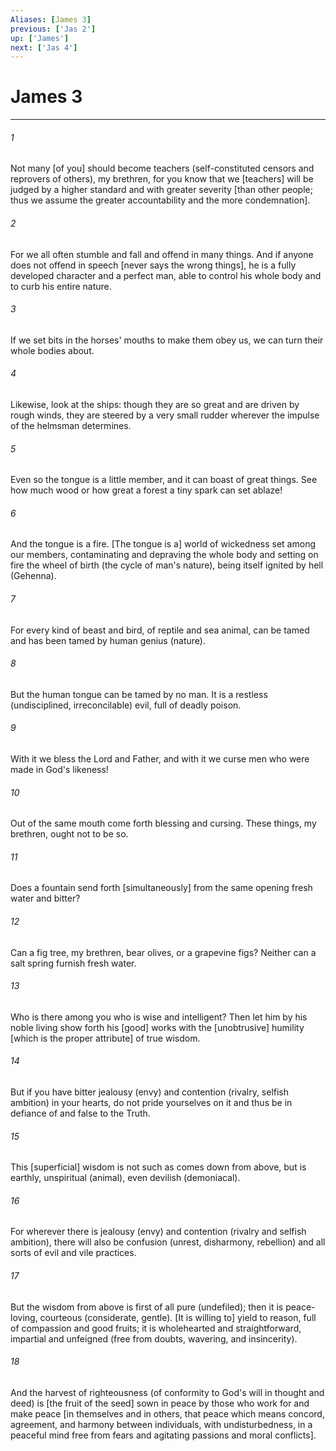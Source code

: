 ```yaml
---
Aliases: [James 3]
previous: ['Jas 2']
up: ['James']
next: ['Jas 4']
---
```

# James 3

***


###### 1 


Not many [of you] should become teachers (self-constituted censors and reprovers of others), my brethren, for you know that we [teachers] will be judged by a higher standard and with greater severity [than other people; thus we assume the greater accountability and the more condemnation]. 


###### 2 


For we all often stumble and fall and offend in many things. And if anyone does not offend in speech [never says the wrong things], he is a fully developed character and a perfect man, able to control his whole body and to curb his entire nature. 


###### 3 


If we set bits in the horses' mouths to make them obey us, we can turn their whole bodies about. 


###### 4 


Likewise, look at the ships: though they are so great and are driven by rough winds, they are steered by a very small rudder wherever the impulse of the helmsman determines. 


###### 5 


Even so the tongue is a little member, and it can boast of great things. See how much wood or how great a forest a tiny spark can set ablaze! 


###### 6 


And the tongue is a fire. [The tongue is a] world of wickedness set among our members, contaminating and depraving the whole body and setting on fire the wheel of birth (the cycle of man's nature), being itself ignited by hell (Gehenna). 


###### 7 


For every kind of beast and bird, of reptile and sea animal, can be tamed and has been tamed by human genius (nature). 


###### 8 


But the human tongue can be tamed by no man. It is a restless (undisciplined, irreconcilable) evil, full of deadly poison. 


###### 9 


With it we bless the Lord and Father, and with it we curse men who were made in God's likeness! 


###### 10 


Out of the same mouth come forth blessing and cursing. These things, my brethren, ought not to be so. 


###### 11 


Does a fountain send forth [simultaneously] from the same opening fresh water and bitter? 


###### 12 


Can a fig tree, my brethren, bear olives, or a grapevine figs? Neither can a salt spring furnish fresh water. 


###### 13 


Who is there among you who is wise and intelligent? Then let him by his noble living show forth his [good] works with the [unobtrusive] humility [which is the proper attribute] of true wisdom. 


###### 14 


But if you have bitter jealousy (envy) and contention (rivalry, selfish ambition) in your hearts, do not pride yourselves on it and thus be in defiance of and false to the Truth. 


###### 15 


This [superficial] wisdom is not such as comes down from above, but is earthly, unspiritual (animal), even devilish (demoniacal). 


###### 16 


For wherever there is jealousy (envy) and contention (rivalry and selfish ambition), there will also be confusion (unrest, disharmony, rebellion) and all sorts of evil and vile practices. 


###### 17 


But the wisdom from above is first of all pure (undefiled); then it is peace-loving, courteous (considerate, gentle). [It is willing to] yield to reason, full of compassion and good fruits; it is wholehearted and straightforward, impartial and unfeigned (free from doubts, wavering, and insincerity). 


###### 18 


And the harvest of righteousness (of conformity to God's will in thought and deed) is [the fruit of the seed] sown in peace by those who work for and make peace [in themselves and in others, that peace which means concord, agreement, and harmony between individuals, with undisturbedness, in a peaceful mind free from fears and agitating passions and moral conflicts].
